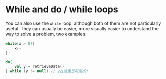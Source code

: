 # While and do / while loops

You can also use the `while` loop, although both of them are not particularly useful. They can usually be easier, more visually easier to understand the way to solve a problem, two examples:

```kotlin
while(x > 0){ 
	x--
}

do{
	val y = retrieveData()
} while (y != null) // y在这里是可见的!
```
